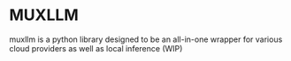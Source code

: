 # MUXLLM

muxllm is a python library designed to be an all-in-one wrapper for various cloud providers as well as local inference (WIP)
